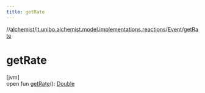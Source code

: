 ```yaml
---
title: getRate
---
```

//[alchemist](../../../index.html)/[it.unibo.alchemist.model.implementations.reactions](../index.html)/[Event](index.html)/[getRate](get-rate.html)



# getRate



[jvm]\
open fun [getRate](get-rate.html)(): [Double](https://kotlinlang.org/api/latest/jvm/stdlib/kotlin/-double/index.html)




